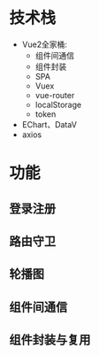 # 技术栈
- Vue2全家桶: 
  - 组件间通信
  - 组件封装
  - SPA
  - Vuex
  - vue-router
  - localStorage
  - token
- EChart、DataV
- axios

# 功能
## 登录注册
## 路由守卫
## 轮播图
## 组件间通信
## 组件封装与复用
